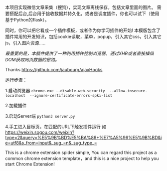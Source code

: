 本项目实现微信文章采集（搜狗），实现文章离线保存，包括文章里面的图片。
需要搭配后台,后台用于接收数据并持久化，或者是调度插件，你也可以试下（使用基于Python的flask）。

同时，你可以把它看成一个插件模板，或者作为你学习插件的开始!
本模版包含了插件常用的开发知识，包括cookie读取，菜单，popup，引入其它css，引入其它js，引入图片资源.....

*最重要的是，本插件提供了一种利用插件控制浏览器，通过XHR或者直接操纵DOM获取网页数据的思路。*

Thanks 
https://github.com/jaubourg/ajaxHooks


运行步骤：

1.启动浏览器
```chrome.exe --disable-web-security  --allow-insecure-localhost  --ignore-certificate-errors-spki-list```

2.加载插件

3.启动Server端
  ```python3 server.py```

4.手工进入目标页，在匹配的URL下触发插件运行
  如 
  https://weixin.sogou.com/weixin?type=2&query=%E5%9B%BD%E5%BA%86+%E7%A5%96%E5%9B%BD&ie=utf8&s_from=input&_sug_=n&_sug_type_=


This is a chrome extension spider simple,
You can regard this project as a common chrome extension template，and this is a nice project to help you start Chrome Extension!